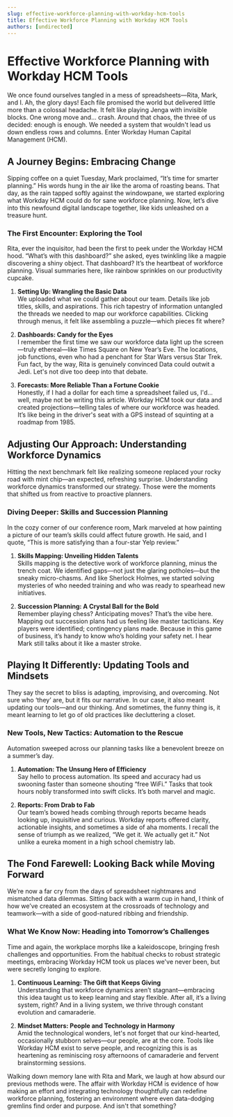 ```yaml
---
slug: effective-workforce-planning-with-workday-hcm-tools
title: Effective Workforce Planning with Workday HCM Tools
authors: [undirected]
---
```



# Effective Workforce Planning with Workday HCM Tools

We once found ourselves tangled in a mess of spreadsheets—Rita, Mark, and I. Ah, the glory days! Each file promised the world but delivered little more than a colossal headache. It felt like playing Jenga with invisible blocks. One wrong move and... crash. Around that chaos, the three of us decided: enough is enough. We needed a system that wouldn't lead us down endless rows and columns. Enter Workday Human Capital Management (HCM). 

## A Journey Begins: Embracing Change

Sipping coffee on a quiet Tuesday, Mark proclaimed, “It’s time for smarter planning.” His words hung in the air like the aroma of roasting beans. That day, as the rain tapped softly against the windowpane, we started exploring what Workday HCM could do for sane workforce planning. Now, let’s dive into this newfound digital landscape together, like kids unleashed on a treasure hunt. 

### The First Encounter: Exploring the Tool

Rita, ever the inquisitor, had been the first to peek under the Workday HCM hood. “What’s with this dashboard?” she asked, eyes twinkling like a magpie discovering a shiny object. That dashboard? It’s the heartbeat of workforce planning. Visual summaries here, like rainbow sprinkles on our productivity cupcake.

1. **Setting Up: Wrangling the Basic Data**  
We uploaded what we could gather about our team. Details like job titles, skills, and aspirations. This rich tapestry of information untangled the threads we needed to map our workforce capabilities. Clicking through menus, it felt like assembling a puzzle—which pieces fit where? 

2. **Dashboards: Candy for the Eyes**  
I remember the first time we saw our workforce data light up the screen—truly ethereal—like Times Square on New Year’s Eve. The locations, job functions, even who had a penchant for Star Wars versus Star Trek. Fun fact, by the way, Rita is genuinely convinced Data could outwit a Jedi. Let's not dive too deep into that debate.

3. **Forecasts: More Reliable Than a Fortune Cookie**  
Honestly, if I had a dollar for each time a spreadsheet failed us, I'd... well, maybe not be writing this article. Workday HCM took our data and created projections—telling tales of where our workforce was headed. It’s like being in the driver's seat with a GPS instead of squinting at a roadmap from 1985.

## Adjusting Our Approach: Understanding Workforce Dynamics

Hitting the next benchmark felt like realizing someone replaced your rocky road with mint chip—an expected, refreshing surprise. Understanding workforce dynamics transformed our strategy. Those were the moments that shifted us from reactive to proactive planners. 

### Diving Deeper: Skills and Succession Planning

In the cozy corner of our conference room, Mark marveled at how painting a picture of our team’s skills could affect future growth. He said, and I quote, “This is more satisfying than a four-star Yelp review.”

1. **Skills Mapping: Unveiling Hidden Talents**  
Skills mapping is the detective work of workforce planning, minus the trench coat. We identified gaps—not just the glaring potholes—but the sneaky micro-chasms. And like Sherlock Holmes, we started solving mysteries of who needed training and who was ready to spearhead new initiatives.

2. **Succession Planning: A Crystal Ball for the Bold**  
Remember playing chess? Anticipating moves? That’s the vibe here. Mapping out succession plans had us feeling like master tacticians. Key players were identified; contingency plans made. Because in this game of business, it’s handy to know who’s holding your safety net. I hear Mark still talks about it like a master stroke.

## Playing It Differently: Updating Tools and Mindsets

They say the secret to bliss is adapting, improvising, and overcoming. Not sure who ‘they’ are, but it fits our narrative. In our case, it also meant updating our tools—and our thinking. And sometimes, the funny thing is, it meant learning to let go of old practices like decluttering a closet.

### New Tools, New Tactics: Automation to the Rescue

Automation sweeped across our planning tasks like a benevolent breeze on a summer’s day.

1. **Automation: The Unsung Hero of Efficiency**  
Say hello to process automation. Its speed and accuracy had us swooning faster than someone shouting “free WiFi.” Tasks that took hours nobly transformed into swift clicks. It’s both marvel and magic.

2. **Reports: From Drab to Fab**  
Our team’s bowed heads combing through reports became heads looking up, inquisitive and curious. Workday reports offered clarity, actionable insights, and sometimes a side of aha moments. I recall the sense of triumph as we realized, “We get it. We actually get it.” Not unlike a eureka moment in a high school chemistry lab.

## The Fond Farewell: Looking Back while Moving Forward

We’re now a far cry from the days of spreadsheet nightmares and mismatched data dilemmas. Sitting back with a warm cup in hand, I think of how we’ve created an ecosystem at the crossroads of technology and teamwork—with a side of good-natured ribbing and friendship. 

### What We Know Now: Heading into Tomorrow’s Challenges

Time and again, the workplace morphs like a kaleidoscope, bringing fresh challenges and opportunities. From the habitual checks to robust strategic meetings, embracing Workday HCM took us places we've never been, but were secretly longing to explore.

1. **Continuous Learning: The Gift that Keeps Giving**  
Understanding that workforce dynamics aren’t stagnant—embracing this idea taught us to keep learning and stay flexible. After all, it’s a living system, right? And in a living system, we thrive through constant evolution and camaraderie.

2. **Mindset Matters: People and Technology in Harmony**  
Amid the technological wonders, let's not forget that our kind-hearted, occasionally stubborn selves—our people, are at the core. Tools like Workday HCM exist to serve people, and recognizing this is as heartening as reminiscing rosy afternoons of camaraderie and fervent brainstorming sessions.

Walking down memory lane with Rita and Mark, we laugh at how absurd our previous methods were. The affair with Workday HCM is evidence of how making an effort and integrating technology thoughtfully can redefine workforce planning, fostering an environment where even data-dodging gremlins find order and purpose. And isn't that something?